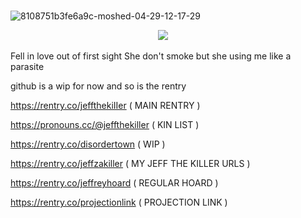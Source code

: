 
⠀⠀⠀⠀⠀⠀⠀⠀⠀⠀⠀⠀⠀⠀⠀⠀⠀⠀⠀⠀![8108751b3fe6a9c-moshed-04-29-12-17-29](https://github.com/jeffthekiIIer/jeffthekiIIer/assets/132171598/d7a652e2-abd9-4d82-8661-4bb093b6831a)



⠀⠀⠀⠀⠀⠀⠀⠀⠀⠀⠀⠀⠀⠀⠀⠀⠀⠀⠀⠀⠀⠀⠀![](https://i.imgur.com/hBPa00u.png)

Fell in love out of first sight She don't smoke but she using me like a parasite


github is a wip for now and so is the rentry


https://rentry.co/jeffthekiIIer ( MAIN RENTRY )


https://pronouns.cc/@jeffthekiller ( KIN LIST ) 


https://rentry.co/disordertown ( WIP )


https://rentry.co/jeffzakiller ( MY JEFF THE KILLER URLS )


https://rentry.co/jeffreyhoard ( REGULAR HOARD )

https://rentry.co/projectionlink ( PROJECTION LINK )
